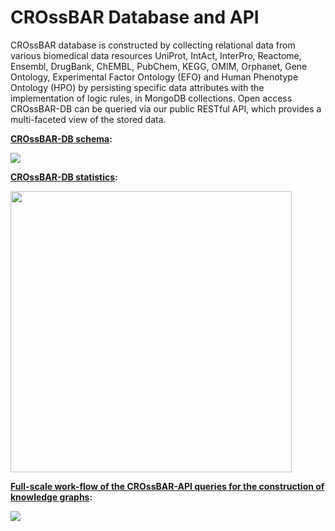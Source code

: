 # CROssBAR Database and API

CROssBAR database is constructed by collecting relational data from various biomedical data resources UniProt, IntAct, InterPro, Reactome, Ensembl, DrugBank, ChEMBL, PubChem, KEGG, OMIM, Orphanet, Gene Ontology, Experimental Factor Ontology (EFO) and Human Phenotype Ontology (HPO) by persisting specific data attributes with the implementation of logic rules, in MongoDB collections. Open access CROssBAR-DB can be queried via our public RESTful API, which provides a multi-faceted view of the stored data.

<ins>**CROssBAR-DB schema**</ins>**:**

<img src="https://user-images.githubusercontent.com/13165170/88442238-77a61280-ce1c-11ea-9443-72325b298901.png">

<ins>**CROssBAR-DB statistics**</ins>**:**

<img src="https://user-images.githubusercontent.com/13165170/88442532-83de9f80-ce1d-11ea-8618-251c8aad3055.png" width="450">

<ins>**Full-scale work-flow of the CROssBAR-API queries for the construction of knowledge graphs**</ins>**:**

<img src="https://user-images.githubusercontent.com/13165170/88443673-e9348f80-ce21-11ea-9321-9eb68cb224b0.png">
